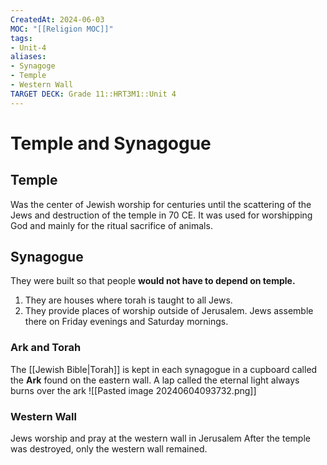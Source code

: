 ```yaml
---
CreatedAt: 2024-06-03
MOC: "[[Religion MOC]]"
tags:
- Unit-4
aliases:
- Synagoge
- Temple
- Western Wall
TARGET DECK: Grade 11::HRT3M1::Unit 4
---
```


# Temple and Synagogue

## Temple
Was the center of Jewish worship for centuries until the scattering of the Jews and destruction of the temple in 70 CE. It was used for worshipping God and mainly for the ritual sacrifice of animals.
<!--ID: 1717533948770-->


## Synagogue
They were built so that people **would not have to depend on temple.**
1. They are houses where torah is taught to all Jews.
2. They provide places of worship outside of Jerusalem.
Jews assemble there on Friday evenings and Saturday mornings.
<!--ID: 1717533948775-->



### Ark and Torah
The [[Jewish Bible|Torah]] is kept in each synagogue in a cupboard called the **Ark** found on the eastern wall.
A lap called the eternal light always burns over the ark
![[Pasted image 20240604093732.png]]
<!--ID: 1717533948778-->


### Western Wall
Jews worship and pray at the western wall in Jerusalem
After the temple was destroyed, only the western wall remained.
<!--ID: 1717532982769-->
